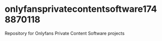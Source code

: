 # onlyfansprivatecontentsoftware1748870118
Repository for Onlyfans Private Content Software projects
